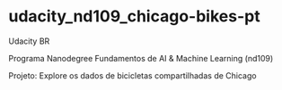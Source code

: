 # udacity_nd109_chicago-bikes-pt
Udacity BR

Programa Nanodegree Fundamentos de AI & Machine Learning (nd109)

Projeto: Explore os dados de bicicletas compartilhadas de Chicago

